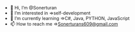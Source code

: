 - 👋 Hi, I’m @Sonerturan
- 👀 I’m interested in =>self-development
- 🌱 I’m currently learning =>C#, Java, PYTHON, JavaScript
- 📫 How to reach me =>Sonerturans609@gmail.com
<!---💞️ I’m looking to collaborate on ...--->

<!---
Sonerturan/Sonerturan is a ✨ special ✨ repository because its `README.md` (this file) appears on your GitHub profile.
You can click the Preview link to take a look at your changes.
--->
